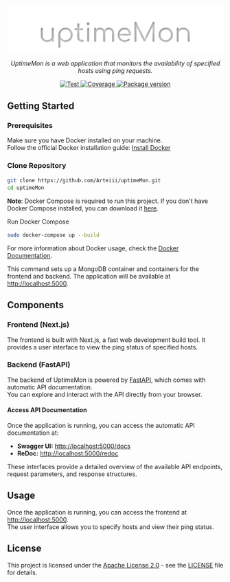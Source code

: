 <p align="center">
  <img src="https://raw.githubusercontent.com/Arteiii/uptimeMon/main/frontend/public/logo.svg" alt="uptimeMon">
</p>
<p align="center">
    <em>UptimeMon is a web application that monitors the availability of specified hosts using ping requests.</em>
</p>
<p align="center">
<a href="https://github.com/arteiii/uptimemon/actions/workflows/python_cov.yml" target="_blank">
    <img src="https://github.com/arteiii/uptimemon/actions/workflows/python_cov.yml/badge.svg" alt="Test">
</a>
<a href="https://codecov.io/gh/Arteiii/uptimeMon" target="_blank">
    <img src="https://codecov.io/gh/Arteiii/uptimeMon/graph/badge.svg?token=BQCJEON4D4" alt="Coverage">
</a>
<a href="https://www.codefactor.io/repository/github/arteiii/uptimemon" target="_blank">
    <img src="https://www.codefactor.io/repository/github/arteiii/uptimemon/badge" alt="Package version">
</a>
</p>

## Getting Started

### Prerequisites

Make sure you have Docker installed on your machine.  
Follow the official Docker installation guide: [Install Docker](https://docs.docker.com/engine/install/)

### Clone Repository

```bash
git clone https://github.com/Arteiii/uptimeMon.git
cd uptimeMon
```

**Note**: Docker Compose is required to run this project. If you don't have Docker Compose installed, you can download it [here](https://docs.docker.com/compose/install/).

Run Docker Compose

```bash
sudo docker-compose up --build
```

For more information about Docker usage, check the [Docker Documentation](https://docs.docker.com/).

This command sets up a MongoDB container and containers for the frontend and backend. The application will be available at <http://localhost:5000>.

## Components

### Frontend (Next.js)

The frontend is built with Next.js, a fast web development build tool. It provides a user interface to view the ping status of specified hosts.

### Backend (FastAPI)

The backend of UptimeMon is powered by [FastAPI](https://fastapi.tiangolo.com/), which comes with automatic API documentation.  
You can explore and interact with the API directly from your browser.

#### Access API Documentation

Once the application is running, you can access the automatic API documentation at:

- **Swagger UI:** <http://localhost:5000/docs>
- **ReDoc:** <http://localhost:5000/redoc>

These interfaces provide a detailed overview of the available API endpoints, request parameters, and response structures.

## Usage

Once the application is running, you can access the frontend at <http://localhost:5000>.  
The user interface allows you to specify hosts and view their ping status.

## License

This project is licensed under the [Apache License 2.0](https://opensource.org/license/apache-2-0/) - see the [LICENSE](LICENSE) file for details.
